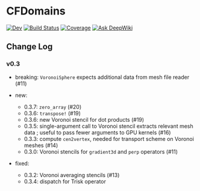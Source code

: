# CFDomains

<!-- [![Stable](https://img.shields.io/badge/docs-stable-blue.svg)](https://ClimFlows.github.io/CFDomains.jl/stable/) -->
[![Dev](https://img.shields.io/badge/docs-dev-blue.svg)](https://ClimFlows.github.io/CFDomains.jl/dev/)
[![Build Status](https://github.com/ClimFlows/CFDomains.jl/actions/workflows/CI.yml/badge.svg?branch=main)](https://github.com/ClimFlows/CFDomains.jl/actions/workflows/CI.yml?query=branch%3Amain)
[![Coverage](https://codecov.io/gh/ClimFlows/CFDomains.jl/branch/main/graph/badge.svg)](https://codecov.io/gh/ClimFlows/CFDomains.jl)
[![Ask DeepWiki](https://deepwiki.com/badge.svg)](https://deepwiki.com/ClimFlows/CFDomains.jl)

## Change Log

### v0.3

* breaking: `VoronoiSphere` expects additional data from mesh file reader (#11)

* new: 
  * 0.3.7: `zero_array` (#20)
  * 0.3.6: `transpose!` (#19)
  * 0.3.6: new Voronoi stencil for dot products (#19)
  * 0.3.5: single-argument call to Voronoi stencil extracts relevant mesh data ; useful to pass fewer arguments to GPU kernels  (#16)
  * 0.3.3: compute `cen2vertex`, needed for transport scheme on Voronoi meshes  (#14)
  * 0.3.0: Voronoi stencils for `gradient3d` and `perp` operators (#11)

* fixed: 
  * 0.3.2: Voronoi averaging stencils (#13)
  * 0.3.4: dispatch for Trisk operator
